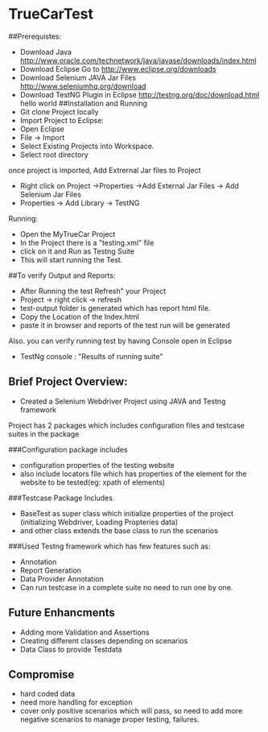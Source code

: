 # TrueCarTest
##Prerequistes:
 - Download Java http://www.oracle.com/technetwork/java/javase/downloads/index.html
 - Download Eclipse Go to http://www.eclipse.org/downloads
 - Download Selenium JAVA Jar Files http://www.seleniumhq.org/download
 - Download TestNG Plugin in Eclipse http://testng.org/doc/download.html
hello world 
##Installation and Running
- Git clone Project locally
- Import Project to Eclipse:
- Open Eclipse
- File -> Import
- Select Existing Projects into Workspace.
- Select root directory

once project is imported, Add Extrernal Jar files to Project
- Right click on Project ->Properties ->Add External Jar Files -> Add Selenium Jar Files 
- Properties -> Add Library -> TestNG

Running:
- Open the MyTrueCar Project
- In the Project there is a "testing.xml" file 
- click on it and Run as Testng Suite
- This will start running the Test.

##To verify Output and Reports:
- After Running the test Refresh" your Project
- Project -> right click -> refresh
- test-output folder is generated which has report html file.
- Copy the Location of the Index.html 
- paste it in browser and reports of the test run will be generated

Also. you can verify running test by having Console open in Eclipse
- TestNg console : "Results of running suite"


## Brief Project Overview:
- Created a Selenium Webdriver Project using JAVA and Testng framework

Project has 2 packages which includes configuration files and testcase suites in the package

###Configuration package includes
- configuration properties of the testing website
- also include locators file which has properties of the element for the website to be tested(eg: xpath of elements)

###Testcase Package Includes
- BaseTest as super class which initialize properties of the project (initializing Webdriver, Loading Propteries data)
- and other class extends the base class to run the scenarios 

###Used Testng framework which has few features such as:
- Annotation 
- Report Generation
- Data Provider Annotation
- Can run testcase in a complete suite no need to run one by one.

## Future Enhancments
- Adding more Validation and Assertions
- Creating different classes depending on scenarios
- Data Class to provide Testdata 

## Compromise
- hard coded data 
- need more handling for exception
- cover only positive scenarios which will pass, so need to add more negative scenarios to manage proper testing, failures.

